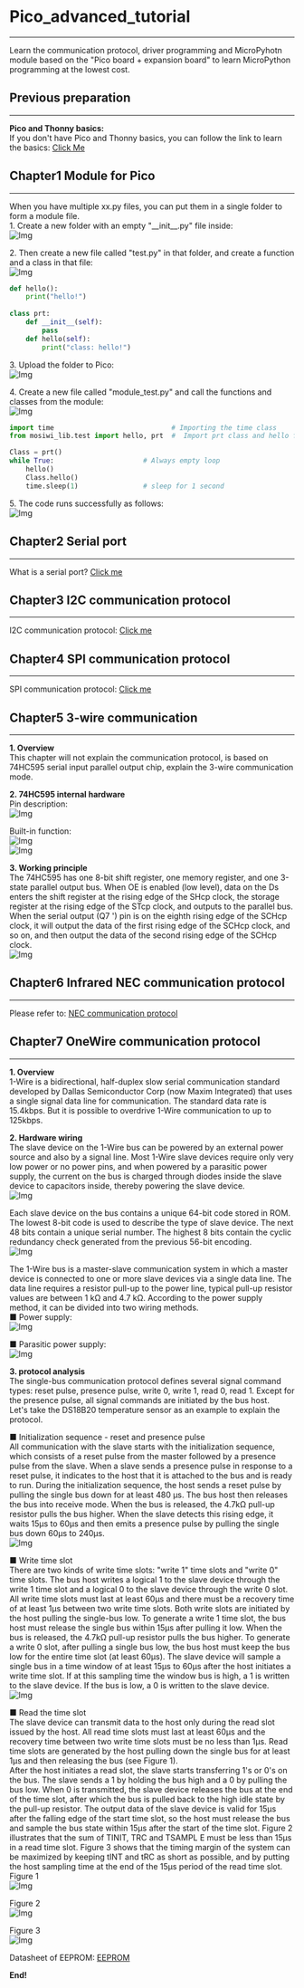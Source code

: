 # Pico_advanced_tutorial    
------------------------
Learn the communication protocol, driver programming and MicroPyhotn module based on the "Pico board + expansion board" to learn MicroPython programming at the lowest cost.         

## Previous preparation    
-----------------------
**Pico and Thonny basics:**     
If you don't have Pico and Thonny basics, you can follow the link to learn the basics: [Click Me](https://docs.mosiwi.com/en/latest/raspberry/R1D0001_raspberry_pico/R1D0001_raspberry_pico.html)    


## Chapter1 Module for Pico    
---------------------------       
When you have multiple xx.py files, you can put them in a single folder to form a module file.      
1\. Create a new folder with an empty "\_\_init\_\_.py" file inside:     
![Img](../_static/pico_tutorial/advanced_img/1img.png)       

2\. Then create a new file called "test.py" in that folder, and create a function and a class in that file:      
![Img](../_static/pico_tutorial/advanced_img/2img.png)       
```python
def hello():
    print("hello!")
    
class prt:
    def __init__(self):
        pass
    def hello(self):
        print("class: hello!")
```

3\. Upload the folder to Pico:     
![Img](../_static/pico_tutorial/advanced_img/3img.png)       

4\. Create a new file called "module_test.py" and call the functions and classes from the module:     
![Img](../_static/pico_tutorial/advanced_img/4img.png)       
```python
import time                             # Importing the time class
from mosiwi_lib.test import hello, prt  #  Import prt class and hello function from the machine module.

Class = prt()
while True:                      # Always empty loop
    hello()
    Class.hello()
    time.sleep(1)                # sleep for 1 second
```

5\. The code runs successfully as follows:    
![Img](../_static/pico_tutorial/advanced_img/5img.png)       


## Chapter2 Serial port      
----------------------- 
What is a serial port? [Click me](https://docs.mosiwi.com/en/latest/various_resources/serial_port/serial_port.html)     


## Chapter3 I2C communication protocol      
--------------------------------------
I2C communication protocol: [Click me](https://docs.mosiwi.com/en/latest/various_resources/iic/iic.html)     

## Chapter4 SPI communication protocol   
--------------------------------------            
SPI communication protocol: [Click me](https://docs.mosiwi.com/en/latest/various_resources/spi/spi.html)    

## Chapter5 3-wire communication          
--------------------------------             
**1. Overview**      
This chapter will not explain the communication protocol, is based on 74HC595 serial input parallel output chip, explain the 3-wire communication mode.   

**2. 74HC595 internal hardware**       
Pin description:     
![Img](../_static/pico_tutorial/advanced_img/68img.png)        

Built-in function:    
![Img](../_static/pico_tutorial/advanced_img/69img.png)        
![Img](../_static/pico_tutorial/advanced_img/70img.png)        

**3. Working principle**      
The 74HC595 has one 8-bit shift register, one memory register, and one 3-state parallel output bus. When OE is enabled (low level), data on the Ds enters the shift register at the rising edge of the SHcp clock, the storage register at the rising edge of the STcp clock, and outputs to the parallel bus. When the serial output (Q7 ') pin is on the eighth rising edge of the SCHcp clock, it will output the data of the first rising edge of the SCHcp clock, and so on, and then output the data of the second rising edge of the SCHcp clock.     
![Img](../_static/pico_tutorial/advanced_img/71img.png)        


## Chapter6 Infrared NEC communication protocol     
-----------------------------------------------            
Please refer to: [NEC communication protocol](https://docs.mosiwi.com/en/latest/various_resources/nec/nec.html)      


## Chapter7 OneWire communication protocol     
------------------------------------------           
**1. Overview**      
1-Wire is a bidirectional, half-duplex slow serial communication standard developed by Dallas Semiconductor Corp (now Maxim Integrated) that uses a single signal data line for communication. The standard data rate is 15.4kbps. But it is possible to overdrive 1-Wire communication to up to 125kbps.    

**2. Hardware wiring**     
The slave device on the 1-Wire bus can be powered by an external power source and also by a signal line. Most 1-Wire slave devices require only very low power or no power pins, and when powered by a parasitic power supply, the current on the bus is charged through diodes inside the slave device to capacitors inside, thereby powering the slave device.      
![Img](../_static/pico_tutorial/advanced_img/72img.png)        

Each slave device on the bus contains a unique 64-bit code stored in ROM. The lowest 8-bit code is used to describe the type of slave device. The next 48 bits contain a unique serial number. The highest 8 bits contain the cyclic redundancy check generated from the previous 56-bit encoding.     
![Img](../_static/pico_tutorial/advanced_img/73img.png)        

The 1-Wire bus is a master-slave communication system in which a master device is connected to one or more slave devices via a single data line. The data line requires a resistor pull-up to the power line, typical pull-up resistor values are between 1 kΩ and 4.7 kΩ. According to the power supply method, it can be divided into two wiring methods.   
■ Power supply:     
![Img](../_static/pico_tutorial/advanced_img/74img.png)        

■ Parasitic power supply:    
![Img](../_static/pico_tutorial/advanced_img/75img.png)        

**3. protocol analysis**     
The single-bus communication protocol defines several signal command types: reset pulse, presence pulse, write 0, write 1, read 0, read 1. Except for the presence pulse, all signal commands are initiated by the bus host.       
Let's take the DS18B20 temperature sensor as an example to explain the protocol.     

■ Initialization sequence - reset and presence pulse   
All communication with the slave starts with the initialization sequence, which consists of a reset pulse from the master followed by a presence pulse from the slave. When a slave sends a presence pulse in response to a reset pulse, it indicates to the host that it is attached to the bus and is ready to run. During the initialization sequence, the host sends a reset pulse by pulling the single bus down for at least 480 µs. The bus host then releases the bus into receive mode. When the bus is released, the 4.7kΩ pull-up resistor pulls the bus higher. When the slave detects this rising edge, it waits 15µs to 60µs and then emits a presence pulse by pulling the single bus down 60µs to 240µs.      
![Img](../_static/pico_tutorial/advanced_img/76img.png)        

■ Write time slot    
There are two kinds of write time slots: "write 1" time slots and "write 0" time slots. The bus host writes a logical 1 to the slave device through the write 1 time slot and a logical 0 to the slave device through the write 0 slot. All write time slots must last at least 60µs and there must be a recovery time of at least 1µs between two write time slots. Both write slots are initiated by the host pulling the single-bus low. To generate a write 1 time slot, the bus host must release the single bus within 15µs after pulling it low. When the bus is released, the 4.7kΩ pull-up resistor pulls the bus higher. To generate a write 0 slot, after pulling a single bus low, the bus host must keep the bus low for the entire time slot (at least 60µs). The slave device will sample a single bus in a time window of at least 15µs to 60µs after the host initiates a write time slot. If at this sampling time the window bus is high, a 1 is written to the slave device. If the bus is low, a 0 is written to the slave device.     
![Img](../_static/pico_tutorial/advanced_img/77img.png)        

■ Read the time slot      
The slave device can transmit data to the host only during the read slot issued by the host. All read time slots must last at least 60µs and the recovery time between two write time slots must be no less than 1µs. Read time slots are generated by the host pulling down the single bus for at least 1µs and then releasing the bus (see Figure 1).    
After the host initiates a read slot, the slave starts transferring 1's or 0's on the bus. The slave sends a 1 by holding the bus high and a 0 by pulling the bus low. When 0 is transmitted, the slave device releases the bus at the end of the time slot, after which the bus is pulled back to the high idle state by the pull-up resistor. The output data of the slave device is valid for 15µs after the falling edge of the start time slot, so the host must release the bus and sample the bus state within 15µs after the start of the time slot. Figure 2 illustrates that the sum of TINIT, TRC and TSAMPL E must be less than 15µs in a read time slot. Figure 3 shows that the timing margin of the system can be maximized by keeping tINT and tRC as short as possible, and by putting the host sampling time at the end of the 15µs period of the read time slot.    
Figure 1     
![Img](../_static/pico_tutorial/advanced_img/78img.png)        

Figure 2     
![Img](../_static/pico_tutorial/advanced_img/79img.png)        

Figure 3     
![Img](../_static/pico_tutorial/advanced_img/80img.png)        

Datasheet of EEPROM: [EEPROM](../_static/pdf/DS2431.pdf)   

**End!**      
